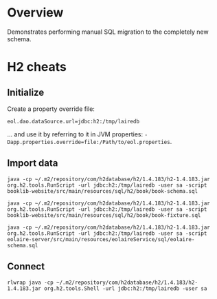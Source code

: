 
# Overview

Demonstrates performing manual SQL migration to the completely new schema.

# H2 cheats

## Initialize

Create a property override file:

```
eol.dao.dataSource.url=jdbc:h2:/tmp/lairedb
```

... and use it by referring to it in JVM properties: ``-Dapp.properties.override=file:/Path/to/eol.properties``.

## Import data

```
java -cp ~/.m2/repository/com/h2database/h2/1.4.183/h2-1.4.183.jar org.h2.tools.RunScript -url jdbc:h2:/tmp/lairedb -user sa -script booklib-website/src/main/resources/sql/h2/book/book-schema.sql

java -cp ~/.m2/repository/com/h2database/h2/1.4.183/h2-1.4.183.jar org.h2.tools.RunScript -url jdbc:h2:/tmp/lairedb -user sa -script booklib-website/src/main/resources/sql/h2/book/book-fixture.sql

java -cp ~/.m2/repository/com/h2database/h2/1.4.183/h2-1.4.183.jar org.h2.tools.RunScript -url jdbc:h2:/tmp/lairedb -user sa -script eolaire-server/src/main/resources/eolaireService/sql/eolaire-schema.sql
```

## Connect

```
rlwrap java -cp ~/.m2/repository/com/h2database/h2/1.4.183/h2-1.4.183.jar org.h2.tools.Shell -url jdbc:h2:/tmp/lairedb -user sa
```

